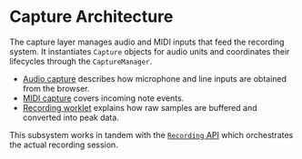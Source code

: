 # Capture Architecture

The capture layer manages audio and MIDI inputs that feed the recording system.
It instantiates `Capture` objects for audio units and coordinates their lifecycles
through the `CaptureManager`.

- [Audio capture](./audio.md) describes how microphone and line inputs are
  obtained from the browser.
- [MIDI capture](./midi.md) covers incoming note events.
- [Recording worklet](./worklet.md) explains how raw samples are buffered and
  converted into peak data.

This subsystem works in tandem with the [`Recording` API](../../../../studio/core/src/capture/Recording.ts)
which orchestrates the actual recording session.
